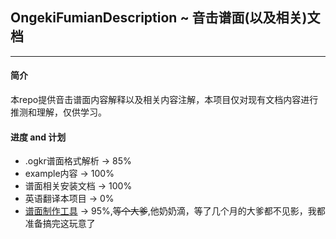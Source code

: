 ## OngekiFumianDescription ~ 音击谱面(以及相关)文档
---
#### 简介
  本repo提供音击谱面内容解释以及相关内容注解，本项目仅对现有文档内容进行推测和理解，仅供学习。

#### 进度 and 计划
* .ogkr谱面格式解析 -> 85%
* example内容 -> 100%
* 谱面相关安装文档 -> 100%
* 英语翻译本项目 -> 0%
* [谱面制作工具](https://github.com/MikiraSora/OngekiFumenEditor) -> 95%,~~等个大爹~~,他奶奶滴，等了几个月的大爹都不见影，我都准备搞完这玩意了 
